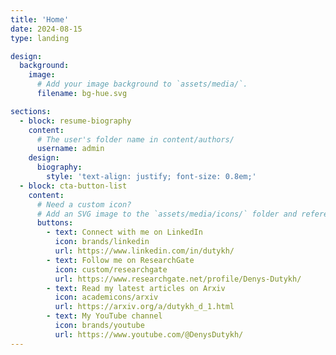 ```yaml
---
title: 'Home'
date: 2024-08-15
type: landing

design:
  background:
    image:
      # Add your image background to `assets/media/`.
      filename: bg-hue.svg

sections:
  - block: resume-biography
    content:
      # The user's folder name in content/authors/
      username: admin
    design:
      biography:
        style: 'text-align: justify; font-size: 0.8em;'
  - block: cta-button-list
    content:
      # Need a custom icon?
      # Add an SVG image to the `assets/media/icons/` folder and reference it in the `icon` field below
      buttons:
        - text: Connect with me on LinkedIn
          icon: brands/linkedin
          url: https://www.linkedin.com/in/dutykh/
        - text: Follow me on ResearchGate
          icon: custom/researchgate
          url: https://www.researchgate.net/profile/Denys-Dutykh/
        - text: Read my latest articles on Arxiv
          icon: academicons/arxiv
          url: https://arxiv.org/a/dutykh_d_1.html
        - text: My YouTube channel
          icon: brands/youtube
          url: https://www.youtube.com/@DenysDutykh/
---
```


